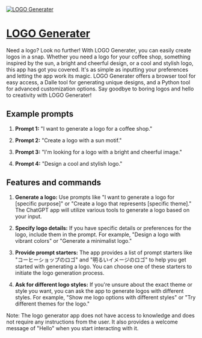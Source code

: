 [![LOGO Generater](https://files.oaiusercontent.com/file-IhhMkYnz1vuVc4GkjFoqtTo9?se=2123-10-16T07%3A14%3A28Z&sp=r&sv=2021-08-06&sr=b&rscc=max-age%3D31536000%2C%20immutable&rscd=attachment%3B%20filename%3Dbac75ffc-2c74-4220-a94c-cb465eb7a774.png&sig=CL7s8euSyV7G0WsObxe%2Br5Mm93T6pnchpTmaYAuFa6o%3D)](https://chat.openai.com/g/g-0rEqOrxuJ-logo-generater)

# [LOGO Generater](https://chat.openai.com/g/g-0rEqOrxuJ-logo-generater)

Need a logo? Look no further! With LOGO Generater, you can easily create logos in a snap. Whether you need a logo for your coffee shop, something inspired by the sun, a bright and cheerful design, or a cool and stylish logo, this app has got you covered. It's as simple as inputting your preferences and letting the app work its magic. LOGO Generater offers a browser tool for easy access, a Dalle tool for generating unique designs, and a Python tool for advanced customization options. Say goodbye to boring logos and hello to creativity with LOGO Generater!

## Example prompts

1. **Prompt 1:** "I want to generate a logo for a coffee shop."

2. **Prompt 2:** "Create a logo with a sun motif."

3. **Prompt 3:** "I'm looking for a logo with a bright and cheerful image."

4. **Prompt 4:** "Design a cool and stylish logo."

## Features and commands

1. **Generate a logo:** Use prompts like "I want to generate a logo for [specific purpose]" or "Create a logo that represents [specific theme]." The ChatGPT app will utilize various tools to generate a logo based on your input.

2. **Specify logo details:** If you have specific details or preferences for the logo, include them in the prompt. For example, "Design a logo with vibrant colors" or "Generate a minimalist logo."

3. **Provide prompt starters:** The app provides a list of prompt starters like "コーヒーショップのロゴ" and "明るいイメージのロゴ" to help you get started with generating a logo. You can choose one of these starters to initiate the logo generation process.

4. **Ask for different logo styles:** If you're unsure about the exact theme or style you want, you can ask the app to generate logos with different styles. For example, "Show me logo options with different styles" or "Try different themes for the logo."

Note: The logo generator app does not have access to knowledge and does not require any instructions from the user. It also provides a welcome message of "Hello" when you start interacting with it.